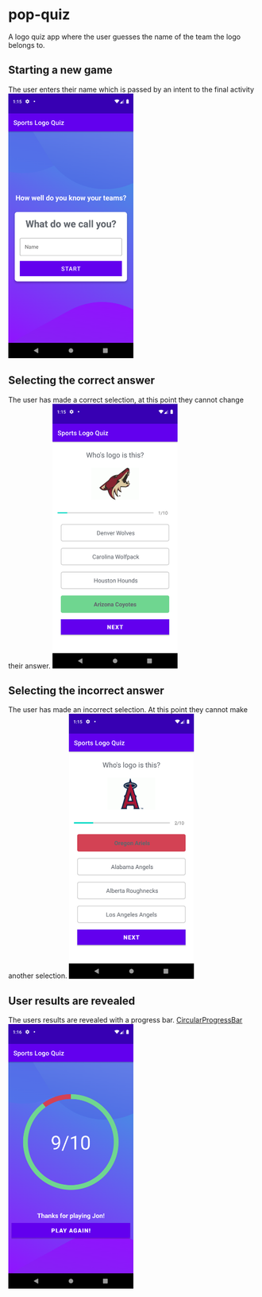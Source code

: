 # pop-quiz
A logo quiz app where the user guesses the name of the team the logo belongs to.

## Starting a new game
The user enters their name which is passed by an intent to the final activity
<img src="img/main.png" width=50% height=50%>

## Selecting the correct answer
The user has made a correct selection, at this point they cannot change their answer.
<img src="img/correct.png" width=50% height=50%>

## Selecting the incorrect answer
The user has made an incorrect selection. At this point they cannot make another selection.
<img src="img/incorrect.png" width=50% height=50%>

## User results are revealed
The users results are revealed with a progress bar.
[CircularProgressBar](https://github.com/lopspower/CircularProgressBar.git)
<img src="img/play-again.png" width=50% height=50%>